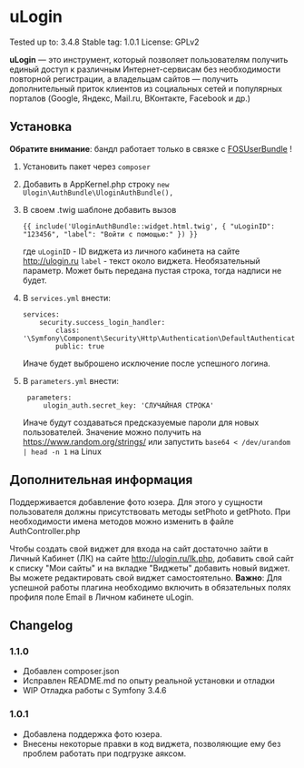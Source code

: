 # uLogin

Tested up to: 3.4.8
Stable tag: 1.0.1
License: GPLv2

**uLogin** — это инструмент, который позволяет пользователям получить единый доступ к различным Интернет-сервисам без необходимости повторной регистрации,
а владельцам сайтов — получить дополнительный приток клиентов из социальных сетей и популярных порталов (Google, Яндекс, Mail.ru, ВКонтакте, Facebook и др.)


## Установка

**Обратите внимание**: бандл работает только в связке с [FOSUserBundle](https://github.com/FriendsOfSymfony/FOSUserBundle) !

1. Установить пакет через `composer`
2. Добавить в AppKernel.php строку `new Ulogin\AuthBundle\UloginAuthBundle(),`
3. В своем .twig шаблоне добавить вызов
    ```
    {{ include('UloginAuthBundle::widget.html.twig', { "uLoginID": "123456", "label": "Войти с помощью:" }) }}
    ```
    где
    `uLoginID` - ID виджета из личного кабинета на сайте http://ulogin.ru
    `label` - текст около виджета. Необязательный параметр. Может быть передана пустая строка, тогда надписи не будет.

4. В `services.yml` внести:
    ```
    services:
        security.success_login_handler:
            class: '\Symfony\Component\Security\Http\Authentication\DefaultAuthenticationSuccessHandler'
            public: true
    ```
    Иначе будет выброшено исключение после успешного логина.
5. В `parameters.yml` внести:
   ```
    parameters:
        ulogin_auth.secret_key: 'СЛУЧАЙНАЯ СТРОКА'
   ```
   Иначе будут создаваться предсказуемые пароли для новых пользователей.
   Значение можно получить на https://www.random.org/strings/ или запустить `base64 < /dev/urandom | head -n 1` на Linux


## Дополнительная информация

Поддерживается добавление фото юзера. Для этого у сущности пользователя должны присутствовать методы setPhoto и getPhoto.
При необходимости имена методов можно изменить в файле AuthController.php


Чтобы создать свой виджет для входа на сайт достаточно зайти в Личный Кабинет (ЛК) на сайте http://ulogin.ru/lk.php,
добавить свой сайт к списку "Мои сайты" и на вкладке "Виджеты" добавить новый виджет. Вы можете редактировать свой виджет самостоятельно.
**Важно**: Для успешной работы плагина необходимо включить в обязательных полях профиля поле Еmail в Личном кабинете uLogin.

## Changelog

### 1.1.0
* Добавлен composer.json
* Исправлен README.md по опыту реальной установки и отладки
* WIP Отладка работы с Symfony 3.4.6

### 1.0.1
* Добавлена поддержка фото юзера.
* Внесены некоторые правки в код виджета, позволяющие ему без проблем работать при подгрузке аяксом.
